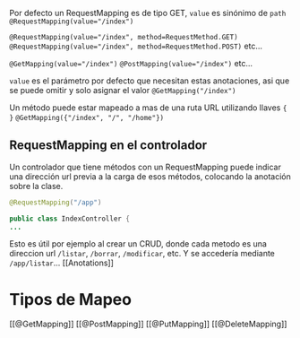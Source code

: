 Por defecto un RequestMapping es de tipo GET, ``value`` es sinónimo de ``path``
``@RequestMapping(value="/index")`` 

``@RequestMapping(value="/index", method=RequestMethod.GET)``
``@RequestMapping(value="/index", method=RequestMethod.POST)``
etc...

``@GetMapping(value="/index")``
``@PostMapping(value="/index")``
etc...


`value` es el parámetro por defecto que necesitan estas anotaciones, asi que se puede omitir y solo asignar el valor
``@GetMapping("/index")``


Un método puede estar mapeado a mas de una ruta URL utilizando llaves ``{ }``
``@GetMapping({"/index", "/", "/home"})``


## RequestMapping en el controlador
Un controlador que tiene métodos con un RequestMapping puede indicar una dirección url previa a la carga de esos métodos, colocando la anotación sobre la clase.

```java
@RequestMapping("/app")

public class IndexController {
...
```

Esto es útil por ejemplo al crear un CRUD, donde cada metodo es una direccion url  `/listar`, `/borrar`, `/modificar`, etc.
Y se accedería mediante
`/app/listar`...
[[Anotations]]
# Tipos de Mapeo
[[@GetMapping]]
[[@PostMapping]]
[[@PutMapping]]
[[@DeleteMapping]]
